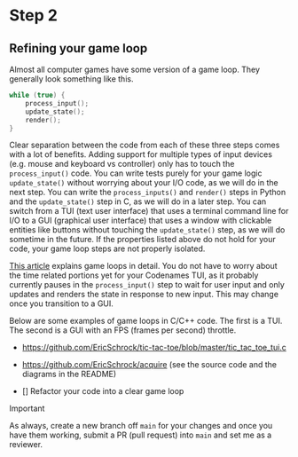 # Step 2

## Refining your game loop

Almost all computer games have some version of a game loop. They generally look something like this.

```c
while (true) {
    process_input();
    update_state();
    render();
}
```

Clear separation between the code from each of these three steps comes with a lot of benefits. Adding support for multiple types of input devices (e.g. mouse and keyboard vs controller) only has to touch the `process_input()` code. You can write tests purely for your game logic `update_state()` without worrying about your I/O code, as we will do in the next step. You can write the `process_inputs()` and `render()` steps in Python and the `update_state()` step in C, as we will do in a later step. You can switch from a TUI (text user interface) that uses a terminal command line for I/O to a GUI (graphical user interface) that uses a window with clickable entities like buttons without touching the `update_state()` step, as we will do sometime in the future. If the properties listed above do not hold for your code, your game loop steps are not properly isolated.

[This article](https://gameprogrammingpatterns.com/game-loop.html) explains game loops in detail. You do not have to worry about the time related portions yet for your Codenames TUI, as it probably currently pauses in the `process_input()` step to wait for user input and only updates and renders the state in response to new input. This may change once you transition to a GUI.

Below are some examples of game loops in C/C++ code. The first is a TUI. The second is a GUI with an FPS (frames per second) throttle.

- https://github.com/EricSchrock/tic-tac-toe/blob/master/tic_tac_toe_tui.c
- https://github.com/EricSchrock/acquire (see the source code and the diagrams in the README)

- [] Refactor your code into a clear game loop

> [!IMPORTANT]
> As always, create a new branch off `main` for your changes and once you have them working, submit a PR (pull request) into `main` and set me as a reviewer.
